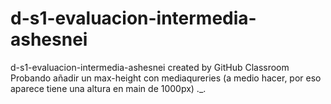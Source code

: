 # d-s1-evaluacion-intermedia-ashesnei
d-s1-evaluacion-intermedia-ashesnei created by GitHub Classroom
Probando añadir un max-height con mediaqureries (a medio hacer, por eso aparece tiene una altura en main de 1000px) ._.
